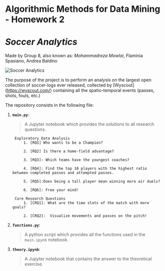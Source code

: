 # Algorithmic Methods for Data Mining - Homework 2 
# *Soccer Analytics* 
Made by Group 8, also known as: *Mohammadreza Mowlai*, Flaminia Spasiano, Andrea Baldino

![Soccer Analytics](https://camo.githubusercontent.com/46e9590888342348290008d161002e62b31e25a7/68747470733a2f2f7777772e63756d6265726c616e64796d63612e6f72672f75706c6f6164732f352f322f322f332f35323233353237392f736f636365722d666f6f7462616c6c2d73756e7365742d312d31303234783535335f6f7269672e6a7067)

The purpose of the project is to perform an analysis on the largest open collection of soccer-logs ever released, collected by [Wyscout] (https://wyscout.com/) containing all the spatio-temporal events (passes, shots, fouls, etc.)

The repository consists in the following file:
1. __`main.py`__: 
	> A Jupyter notebook which provides the solutions to all research questions.
  	
		Exploratory Data Analysis
			1. [RQ1] Who wants to be a Champion?
			
			2. [RQ2] Is there a home-field advantage?  

			3. [RQ3]: Which teams have the youngest coaches? 

			4. [RQ4]: Find the top 10 players with the highest ratio between completed passes and attempted passes.  

			5. [RQ5]:Does being a tall player mean winning more air duels? 
			
			6. [RQ6]: Free your mind!
			
		Core Research Questions 
			1. [CRQ1]: What are the time slots of the match with more goals?
			
			2. [CRQ2]:  Visualize movements and passes on the pitch!

2. __`functions.py`__:
	> A python script which provides all the functions used in the `main.ipynb` notebook.
3. __`theory.ipynb`__:
	>  A Jupyter notebook that contains the answer to the theoretical exercise.
    



